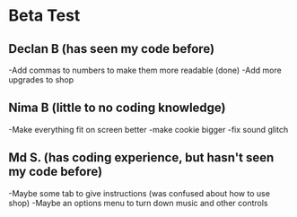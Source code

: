 # Beta Test

## Declan B (has seen my code before)
-Add commas to numbers to make them more readable (done)
-Add more upgrades to shop 

## Nima B (little to no coding knowledge)
-Make everything fit on screen better
-make cookie bigger
-fix sound glitch

## Md S. (has coding experience, but hasn't seen my code before)
 -Maybe some tab to give instructions (was confused about how to use shop)
 -Maybe an options menu to turn down music and other controls